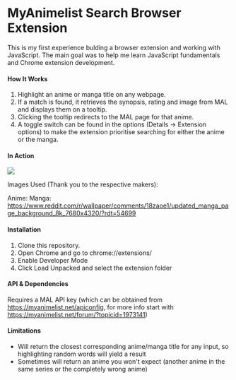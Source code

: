 # MyAnimelist Search Browser Extension

This is my first experience bulding a browser extension and working with JavaScript. The main goal was to help me learn JavaScript fundamentals and Chrome extension development.

#### How It Works

1. Highlight an anime or manga title on any webpage.
2. If a match is found, it retrieves the synopsis, rating and image from MAL and displays them on a tooltip.
3. Clicking the tooltip redirects to the MAL page for that anime.
4. A toggle switch can be found in the options (Details -> Extension options) to make the extension prioritise searching for either the anime or the manga.

#### In Action

![](mal_demo.gif)

Images Used (Thank you to the respective makers):

Anime: 
Manga: https://www.reddit.com/r/wallpaper/comments/18zaoe1/updated_manga_page_background_8k_7680x4320/?rdt=54699

#### Installation

1. Clone this repository.
2. Open Chrome and go to chrome://extensions/
3. Enable Developer Mode
4. Click Load Unpacked and select the extension folder

#### API & Dependencies

Requires a MAL API key (which can be obtained from https://myanimelist.net/apiconfig, for more info start with https://myanimelist.net/forum/?topicid=1973141)

#### Limitations

- Will return the closest corresponding anime/manga title for any input, so highlighting random words will yield a result
- Sometimes will return an anime you won't expect (another anime in the same series or the completely wrong anime)

